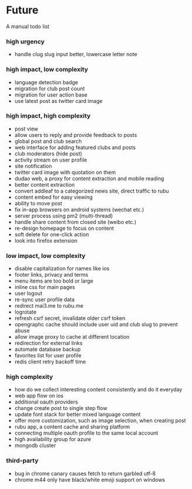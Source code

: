 
Future
======

A manual todo list


### high urgency

- handle clug slug input better, lowercase letter note

### high impact, low complexity

- language detection badge
- migration for club post count
- migration for user action base
- use latest post as twitter card image

### high impact, high complexity

- post view
- allow users to reply and provide feedback to posts
- global post and club search
- web interface for adding featured clubs and posts
- club moderators (hide post)
- activity stream on user profile
- site notification
- twitter card image with quotation on them
- dudao web, a proxy for content extraction and mobile reading
- better content extraction
- convert addleaf to a categorized news site, direct traffic to rubu
- content embed for easy viewing
- ability to move post
- fix in-app browsers on android systems (wechat etc.)
- server process using pm2 (multi-thread)
- handle share content from closed site (weibo etc.)
- re-design homepage to focus on content
- soft delete for one-click action
- look into firefox extension

### low impact, low complexity

- disable capitalization for names like ios
- footer links, privacy and terms
- menu items are too bold or large
- inline css for main pages
- user logout
- re-sync user profile data
- redirect mai3.me to rubu.me
- logrotate
- refresh csrf secret, invalidate older csrf token
- opengraphc cache should include user uid and club slug to prevent abuse
- allow image proxy to cache at different location
- redirection for external links
- automate database backup
- favorites list for user profile
- redis client retry backoff time

### high complexity

- how do we collect interesting content consistently and do it everyday
- web app flow on ios
- additional oauth providers
- change create post to single step flow
- update font stack for better mixed language content
- offer more customization, such as image selection, when creating post
- rubu app, a content cache and sharing platform
- connecting multiple oauth profile to the same local account
- high availability group for azure
- mongodb cluster

### third-party

- bug in chrome canary causes fetch to return garbled utf-8
- chrome m44 only have black/white emoji support on windows
